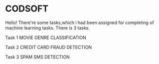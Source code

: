 # CODSOFT
Hello!
There're some tasks,which i had been assigned for completing of machine learning tasks. 
There is 3 tasks.

Task 1 MOVIE GENRE CLASSIFICATION

Task 2 CREDIT CARD FRAUD DETECTION

Task 3 SPAM SMS DETECTION
